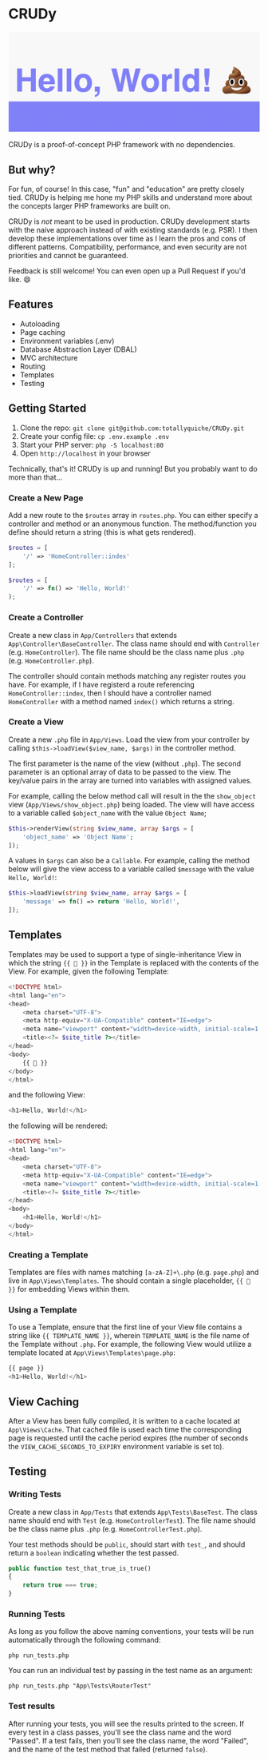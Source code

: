 # CRUDy

![CRUDy preview](preview.png)

CRUDy is a proof-of-concept PHP framework with no dependencies.

## But why?

For fun, of course! In this case, "fun" and "education" are pretty closely tied. CRUDy is helping me hone my PHP skills and understand more about the concepts larger PHP frameworks are built on.

CRUDy is _not_ meant to be used in production. CRUDy development starts with the naive approach instead of with existing standards (e.g. PSR). I then develop these implementations over time as I learn the pros and cons of different patterns. Compatibility, performance, and even security are not priorities and cannot be guaranteed.

Feedback is still welcome! You can even open up a Pull Request if you'd like. :smile:

## Features
- Autoloading
- Page caching
- Environment variables (.env)
- Database Abstraction Layer (DBAL)
- MVC architecture
- Routing
- Templates
- Testing

## Getting Started

1. Clone the repo: `git clone git@github.com:totallyquiche/CRUDy.git`
1. Create your config file: `cp .env.example .env`
1. Start your PHP server: `php -S localhost:80`
1. Open `http://localhost` in your browser

Technically, that's it! CRUDy is up and running! But you probably want to do more than that...

### Create a New Page

Add a new route to the `$routes` array in `routes.php`. You can either specify a controller and method or an anonymous function. The method/function you define should return a string (this is what gets rendered).

```php
$routes = [
    '/' => 'HomeController::index'
];
```

```php
$routes = [
    '/' => fn() => 'Hello, World!'
);
```

### Create a Controller

Create a new class in `App/Controllers` that extends `App\Controller\BaseController`. The class name should end with `Controller` (e.g. `HomeController`). The file name should be the class name plus `.php` (e.g. `HomeController.php`).

The controller should contain methods matching any register routes you have. For example, if I have registerd a route referencing `HomeController::index`, then I should have a controller named `HomeController` with a method named `index()` which returns a string.

### Create a View

Create a new `.php` file in `App/Views`. Load the view from your controller by calling `$this->loadView($view_name, $args)` in the controller method.

The first parameter is the name of the view (without `.php`). The second parameter is an optional array of data to be passed to the view. The key/value pairs in the array are turned into variables with assigned values.

For example, calling the below method call will result in the the `show_object` view (`App/Views/show_object.php`) being loaded. The view will have access to a variable called `$object_name` with the value `Object Name`;

```php
$this->renderView(string $view_name, array $args = [
    'object_name' => 'Object Name';
]);
```

A values in `$args` can also be a `Callable`. For example, calling the method below will give the view access to a variable called `$message` with the value `Hello, World!`:

```php
$this->loadView(string $view_name, array $args = [
    'message' => fn() => return 'Hello, World!',
]);
```

## Templates

Templates may be used to support a type of single-inheritance View in which the string `{{ 💩 }}` in the Template is replaced with the contents of the View. For example, given the following Template:

```php
<!DOCTYPE html>
<html lang="en">
<head>
    <meta charset="UTF-8">
    <meta http-equiv="X-UA-Compatible" content="IE=edge">
    <meta name="viewport" content="width=device-width, initial-scale=1.0">
    <title><?= $site_title ?></title>
</head>
<body>
    {{ 💩 }}
</body>
</html>
```

and the following View:

```php
<h1>Hello, World!</h1>
```

the following will be rendered:

```php
<!DOCTYPE html>
<html lang="en">
<head>
    <meta charset="UTF-8">
    <meta http-equiv="X-UA-Compatible" content="IE=edge">
    <meta name="viewport" content="width=device-width, initial-scale=1.0">
    <title><?= $site_title ?></title>
</head>
<body>
    <h1>Hello, World!</h1>
</body>
</html>
```

### Creating a Template

Templates are files with names matching `[a-zA-Z]+\.php` (e.g. `page.php`) and live in `App\Views\Templates`. The should contain a single placeholder, `{{ 💩 }}` for embedding Views within them.

### Using a Template

To use a Template, ensure that the first line of your View file contains a string like `{{ TEMPLATE_NAME }}`, wherein `TEMPLATE_NAME` is the file name of the Template without `.php`. For example, the following View would utilize a template located at `App\Views\Templates\page.php`:

```php
{{ page }}
<h1>Hello, World!</h1>
```

## View Caching

After a View has been fully compiled, it is written to a cache located at `App\Views\Cache`. That cached file is used each time the corresponding page is requested until the cache period expires (the number of seconds the `VIEW_CACHE_SECONDS_TO_EXPIRY` environment variable is set to).

## Testing

### Writing Tests

Create a new class in `App/Tests` that extends `App\Tests\BaseTest`. The class name should end with `Test` (e.g. `HomeControllerTest`). The file name should be the class name plus `.php` (e.g. `HomeControllerTest.php`).

Your test methods should be `public`, should start with `test_`, and should return a `boolean` indicating whether the test passed.

```php
public function test_that_true_is_true()
{
    return true === true;
}
```

### Running Tests

As long as you follow the above naming conventions, your tests will be run automatically through the following command:

```
php run_tests.php
```

You can run an individual test by passing in the test name as an argument:

```
php run_tests.php "App\Tests\RouterTest"
```

### Test results

After running your tests, you will see the results printed to the screen. If every test in a class passes, you'll see the class name and the word "Passed". If a test fails, then you'll see the class name, the word "Failed", and the name of the test method that failed (returned `false`).
